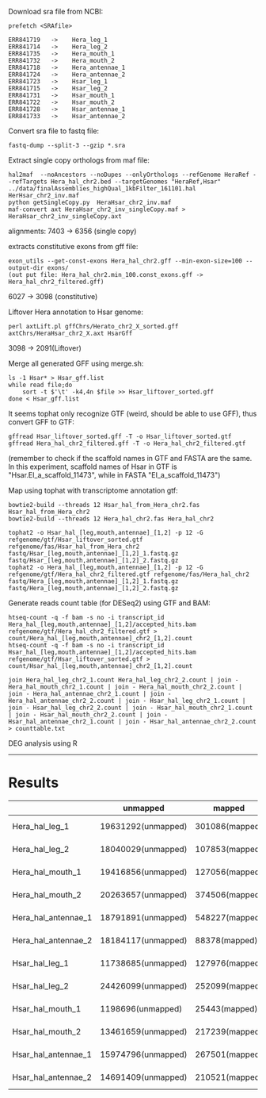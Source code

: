 Download sra file from NCBI:

    prefetch <SRAfile>

    ERR841719   ->    Hera_leg_1
    ERR841714   ->    Hera_leg_2
    ERR841735   ->    Hera_mouth_1
    ERR841732   ->    Hera_mouth_2
    ERR841718   ->    Hera_antennae_1
    ERR841724   ->    Hera_antennae_2
    ERR841723   ->    Hsar_leg_1
    ERR841715   ->    Hsar_leg_2
    ERR841731   ->    Hsar_mouth_1
    ERR841722   ->    Hsar_mouth_2
    ERR841728   ->    Hsar_antennae_1
    ERR841733   ->    Hsar_antennae_2

Convert sra file to fastq file:
    
    fastq-dump --split-3 --gzip *.sra

Extract single copy orthologs from maf file:

    hal2maf  --noAncestors --noDupes --onlyOrthologs --refGenome HeraRef --refTargets Hera_hal_chr2.bed --targetGenomes "HeraRef,Hsar" ../data/finalAssemblies_highQual_1kbFilter_161101.hal HerHsar_chr2_inv.maf
    python getSingleCopy.py  HeraHsar_chr2_inv.maf
    maf-convert axt HeraHsar_chr2_inv_singleCopy.maf > HeraHsar_chr2_inv_singleCopy.axt

alignments: 7403 -> 6356 (single copy)

extracts constitutive exons from gff file:

    exon_utils --get-const-exons Hera_hal_chr2.gff --min-exon-size=100 --output-dir exons/
    (out put file: Hera_hal_chr2.min_100.const_exons.gff -> Hera_hal_chr2_filtered.gff)

6027  -> 3098 (constitutive)

Liftover Hera annotation to Hsar genome:

    perl axtLift.pl gffChrs/Herato_chr2_X_sorted.gff axtChrs/HeraHsar_chr2_X.axt HsarGff

3098 -> 2091(Liftover)

Merge all generated GFF using merge.sh:

    ls -1 Hsar* > Hsar_gff.list
    while read file;do
        sort -t $'\t' -k4,4n $file >> Hsar_liftover_sorted.gff
    done < Hsar_gff.list
    
It seems tophat only recognize GTF (weird, should be able to use GFF), thus convert GFF to GTF:

    gffread Hsar_liftover_sorted.gff -T -o Hsar_liftover_sorted.gtf
    gffread Hera_hal_chr2_filtered.gff -T -o Hera_hal_chr2_filtered.gtf

(remember to check if the scaffold names in GTF and FASTA are the same. In this experiment, scaffold names of Hsar in GTF is "Hsar.EI_a_scaffold_11473", while in FASTA "EI_a_scaffold_11473")

Map using tophat with transcriptome annotation gtf:

    bowtie2-build --threads 12 Hsar_hal_from_Hera_chr2.fas Hsar_hal_from_Hera_chr2
    bowtie2-build --threads 12 Hera_hal_chr2.fas Hera_hal_chr2
    
    tophat2 -o Hsar_hal_[leg,mouth,antennae]_[1,2] -p 12 -G refgenome/gtf/Hsar_liftover_sorted.gtf refgenome/fas/Hsar_hal_from_Hera_chr2 fastq/Hsar_[leg,mouth,antennae]_[1,2]_1.fastq.gz fastq/Hsar_[leg,mouth,antennae]_[1,2]_2.fastq.gz
    tophat2 -o Hera_hal_[leg,mouth,antennae]_[1,2] -p 12 -G refgenome/gtf/Hera_hal_chr2_filtered.gtf refgenome/fas/Hera_hal_chr2 fastq/Hera_[leg,mouth,antennae]_[1,2]_1.fastq.gz fastq/Hera_[leg,mouth,antennae]_[1,2]_2.fastq.gz 

Generate reads count table (for DESeq2) using GTF and BAM:

    htseq-count -q -f bam -s no -i transcript_id Hera_hal_[leg,mouth,antennae]_[1,2]/accepted_hits.bam refgenome/gtf/Hera_hal_chr2_filtered.gtf > count/Hera_hal_[leg,mouth,antennae]_chr2_[1,2].count
    htseq-count -q -f bam -s no -i transcript_id Hsar_hal_[leg,mouth,antennae]_[1,2]/accepted_hits.bam refgenome/gtf/Hsar_liftover_sorted.gtf > count/Hsar_hal_[leg,mouth,antennae]_chr2_[1,2].count
    
    join Hera_hal_leg_chr2_1.count Hera_hal_leg_chr2_2.count | join - Hera_hal_mouth_chr2_1.count | join - Hera_hal_mouth_chr2_2.count | join - Hera_hal_antennae_chr2_1.count | join - Hera_hal_antennae_chr2_2.count | join - Hsar_hal_leg_chr2_1.count | join - Hsar_hal_leg_chr2_2.count | join - Hsar_hal_mouth_chr2_1.count | join - Hsar_hal_mouth_chr2_2.count | join - Hsar_hal_antennae_chr2_1.count | join - Hsar_hal_antennae_chr2_2.count > counttable.txt
    
    
DEG analysis using R

-------------------------
# Results
|                     |    unmapped         |   mapped        |    properly paired       |
|           -         |         -           |        -        |          -               |
| Hera_hal_leg_1      | 19631292(unmapped)  | 301086(mapped)  | 142698(properly paired)
| Hera_hal_leg_2      | 18040029(unmapped)  | 107853(mapped)  | 49540(properly paired)
| Hera_hal_mouth_1    | 19416856(unmapped)  | 127056(mapped)  | 53540(properly paired)
| Hera_hal_mouth_2    | 20263657(unmapped)  | 374506(mapped)  | 171650(properly paired)
| Hera_hal_antennae_1 | 18791891(unmapped)  | 548227(mapped)  | 267276(properly paired)
| Hera_hal_antennae_2 | 18184117(unmapped)  | 88378(mapped)   | 37644(properly paired)
| Hsar_hal_leg_1      | 11738685(unmapped)  | 127976(mapped)  | 64010(properly paired)
| Hsar_hal_leg_2      | 24426099(unmapped)  | 252099(mapped)  | 128408(properly paired)
| Hsar_hal_mouth_1    | 1198696(unmapped)   | 25443(mapped)   | 15800(properly paired)
| Hsar_hal_mouth_2    | 13461659(unmapped)  | 217239(mapped)  | 110388(properly paired)
| Hsar_hal_antennae_1 | 15974796(unmapped)  | 267501(mapped)  | 140012(properly paired)
| Hsar_hal_antennae_2 | 14691409(unmapped)  | 210521(mapped)  | 107052(properly paired)
